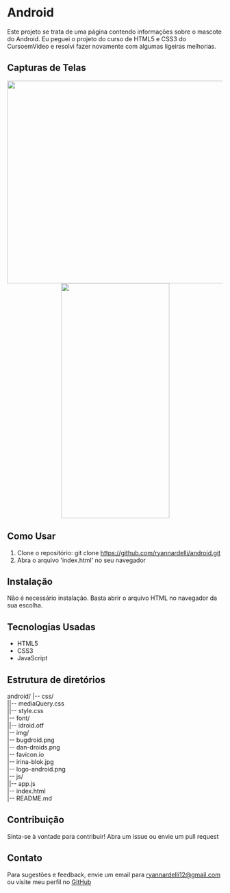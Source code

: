 # Android
Este projeto se trata de uma página contendo informações sobre o mascote do Android. Eu peguei o projeto do curso de HTML5 e CSS3 do CursoemVídeo e resolvi fazer novamente com algumas ligeiras melhorias.

## Capturas de Telas

<p align="center">
  <img src="https://github.com/ryannardelli/android/assets/124520379/7ae20f6e-c244-4fc3-b474-34bfd634b587" width="700" height="472">
  <img src="https://github.com/ryannardelli/android/assets/124520379/e5d66297-b6dc-4c1d-a7e8-f8479a0eabc7" width="253" height="548">
</p>

## Como Usar

1. Clone o repositório: git clone https://github.com/ryannardelli/android.git
2. Abra o arquivo 'index.html' no seu navegador

## Instalação

Não é necessário instalação. Basta abrir o arquivo HTML no navegador da sua escolha.

## Tecnologias Usadas

- HTML5
- CSS3
- JavaScript

## Estrutura de diretórios

android/
|-- css/ <br>
||-- mediaQuery.css <br>
||-- style.css <br>
|-- font/ <br>
||-- idroid.otf <br>
|-- img/ <br>
|-- bugdroid.png <br>
|-- dan-droids.png <br>
|-- favicon.io <br>
|-- irina-blok.jpg <br>
|-- logo-android.png <br>
|-- js/ <br>
||-- app.js <br>
|-- index.html <br>
|-- README.md <br>

## Contribuição

Sinta-se à vontade para contribuir! Abra um issue ou envie um pull request

## Contato

Para sugestões e feedback, envie um email para [ryannardelli12@gmail.com](mailto:ryannardelli12@gmail.com) ou visite meu perfil no [GitHub](https://github.com/ryannardelli)
